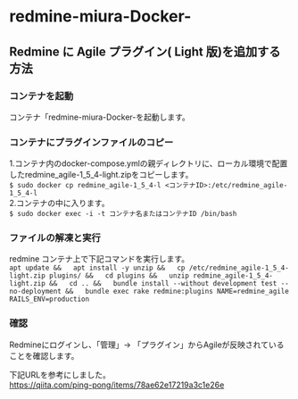 # redmine-miura-Docker-
## Redmine に Agile プラグイン( Light 版)を追加する方法  
### コンテナを起動  
コンテナ「redmine-miura-Docker-を起動します。

### コンテナにプラグインファイルのコピー
1.コンテナ内のdocker-compose.ymlの親ディレクトリに、ローカル環境で配置したredmine_agile-1_5_4-light.zipをコピーします。  
`
$ sudo docker cp redmine_agile-1_5_4-l <コンテナID>:/etc/redmine_agile-1_5_4-l
`   
2.コンテナの中に入ります。  
`
$ sudo docker exec -i -t コンテナ名またはコンテナID /bin/bash
`   

### ファイルの解凍と実行
redmine コンテナ上で下記コマンドを実行します。  
`
apt update &&  
apt install -y unzip &&  
cp /etc/redmine_agile-1_5_4-light.zip plugins/ &&  
cd plugins &&  
unzip redmine_agile-1_5_4-light.zip &&  
cd .. &&  
bundle install --without development test --no-deployment &&  
bundle exec rake redmine:plugins NAME=redmine_agile RAILS_ENV=production  
`  

### 確認
Redmineにログインし、「管理」→ 「プラグイン」からAgileが反映されていることを確認します。  

下記URLを参考にしました。  
<https://qiita.com/ping-pong/items/78ae62e17219a3c1e26e>

